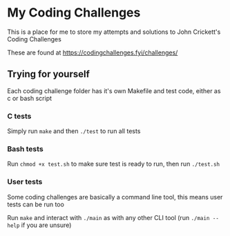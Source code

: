 
# My Coding Challenges

This is a place for me to store my attempts and solutions to John Crickett's Coding Challenges

These are found at https://codingchallenges.fyi/challenges/


## Trying for yourself

Each coding challenge folder has it's own Makefile and test code, either as c or bash script

### C tests
Simply run ```make``` and then ```./test``` to run all tests

### Bash tests
Run ```chmod +x test.sh``` to make sure test is ready to run, then run ```./test.sh```

### User tests
Some coding challenges are basically a command line tool, this means user tests can be run too

Run ```make``` and interact with ```./main``` as with any other CLI tool
(run ```./main --help``` if you are unsure)